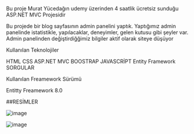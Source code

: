 Bu proje Murat Yücedağın udemy üzerinden 4 saatlik ücretsiz sunduğu ASP.NET MVC Projesidir

Bu projede bir blog sayfasının admin panelini yaptık. Yaptığımız admin panelinde istatistikle, yapılacaklar, deneyimler, gelen kutusu gibi şeyler var. Admin panelinden değiştirdiğğimiz bilgiler aktif olarak siteye düşüyor

Kullanılan Teknolojiler

HTML
CSS
ASP.NET MVC
BOOSTRAP
JAVASCRİPT
Entity Framework
SORGULAR

Kullanılan Freamework Sürümü

Entitty Freamework 8.0

##RESİMLER

![image](https://github.com/user-attachments/assets/7d5fab74-96b3-4ba5-88b9-3b596780f064)

![image](https://github.com/user-attachments/assets/e4134a8e-07b9-449d-bb0a-8123916bbc25)









